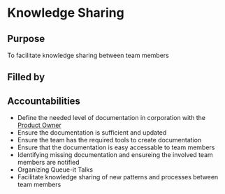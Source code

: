 # Knowledge Sharing

## Purpose

To facilitate knowledge sharing between team members

## Filled by


## Accountabilities

- Define the needed level of documentation in corporation with the [Product Owner](https://github.com/queueit/holacracy/blob/master/roles/product-owner.md)
- Ensure the documentation is sufficient and updated
- Ensure the team has the required tools to create documentation
- Ensure that the documentation is easy accessable to team members
- Identifying missing documentation and ensureing the involved team members are notified
- Organizing Queue-it Talks
- Facilitate knowledge sharing of new patterns and processes between team members
